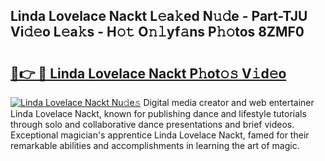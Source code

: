 ## Linda Lovelace Nackt L𝚎a𝚔ed N𝚞𝚍e - Part-TJU Vi𝚍𝚎o L𝚎a𝚔s - H𝚘𝚝 O𝚗𝚕yf𝚊ns P𝚑𝚘tos 8ZMF0

# <h2><a href="http://kf2mml.oniu.top/?m=Linda+Lovelace+Nackt">🔗👉 🔴 Linda Lovelace Nackt P𝚑ot𝚘𝚜 V𝚒d𝚎o</a></h2>

[![Linda Lovelace Nackt Nu𝚍e𝚜](https://i.imgur.com/0qMVB7G.gif)](http://kf2mml.oniu.top/?m=Linda+Lovelace+Nackt)
Digital media creator and web entertainer Linda Lovelace Nackt, known for publishing dance and lifestyle tutorials through solo and collaborative dance presentations and brief videos. Exceptional magician's apprentice Linda Lovelace Nackt, famed for their remarkable abilities and accomplishments in learning the art of magic.  
